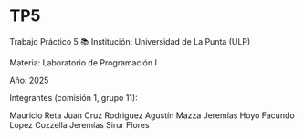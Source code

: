 # TP5
Trabajo Práctico 5 📚
Institución: Universidad de La Punta (ULP)

Materia: Laboratorio de Programación I

Año: 2025

Integrantes (comisión 1, grupo 11):

Mauricio Reta
Juan Cruz Rodriguez
Agustín Mazza
Jeremías Hoyo
Facundo Lopez Cozzella
Jeremías Sirur Flores
